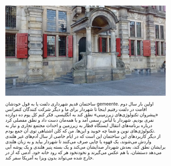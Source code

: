 <!-- 
.. title: پیاده‌روی در دلفت-عصر هیجده جون دوهزار و پانزده
.. slug: 2015-06-18-lopen-in-delft
.. date: 2015-06-18 20:14:54 UTC+02:00
.. tags: 
.. category: پیاده‌روی در دلفت
.. link: 
.. description: 
.. type: text
-->

![delft](/20150618_delft_small.jpg)

ساختمان قدیم شهرداری دلفت یا به قول خودشان gemeente. اولین بار سال دوم اقامت در دلفت رفتیم اینجا تا شهردار برای ما و دیگر شرکت کنندگان کنفرانس «پیشروان تکنولوژی‌های زیرزمینی» نطق کند به انگلیسی. فکر کنم کل یوم ده دوازده نفری بودیم. شهردار با لباس رسمی آمد و با همه‌مان دست داد و نطق مفصلی کرد درباره برنامه‌های انتقال ایستگاه قطار به زیرزمین و احداث مجتمع تجاری و نیاز به تکنولوژی‌های نوین و شما چه خوبید و این‌ها. من که کلن اشتباهی توی آن جمع بودم.  
از دیگر کاربردهای این ساختمان این است که در ایام خاصی از سال آدم‌های غیر هلندی واردش می‌شوند، یک قهوه یا چایی صرف می‌کنند تا شهردار بیاید و به زبان هلندی برایشان نطق کند، بعدش شهردار صدایشان می‌کند و یک بسته پنیر هلندی و یک پوشه آبی می‌دهد دستشان، با هم عکس می‌گیرند و نخودنخود هر که رود خانه خود. آدمی که از در خارج شده می‌تواند بدون ویزا به آمریکا سفر کند.
